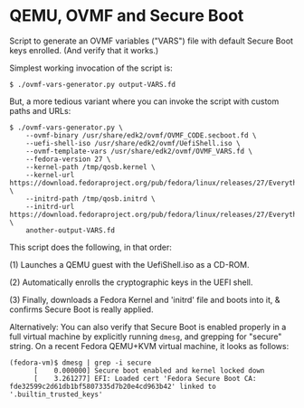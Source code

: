 # QEMU, OVMF and Secure Boot

Script to generate an OVMF variables ("VARS") file with default Secure
Boot keys enrolled.  (And verify that it works.)

Simplest working invocation of the script is:

    $ ./ovmf-vars-generator.py output-VARS.fd

But, a more tedious variant where you can invoke the script with custom
paths and URLs:

    $ ./ovmf-vars-generator.py \
        --ovmf-binary /usr/share/edk2/ovmf/OVMF_CODE.secboot.fd \
        --uefi-shell-iso /usr/share/edk2/ovmf/UefiShell.iso \
        --ovmf-template-vars /usr/share/edk2/ovmf/OVMF_VARS.fd \
        --fedora-version 27 \
        --kernel-path /tmp/qosb.kernel \
        --kernel-url https://download.fedoraproject.org/pub/fedora/linux/releases/27/Everything/x86_64/os/images/pxeboot/vmlinuz \
        --initrd-path /tmp/qosb.initrd \
        --initrd-url https://download.fedoraproject.org/pub/fedora/linux/releases/27/Everything/x86_64/os/images/pxeboot/initrd.img \
        another-output-VARS.fd


This script does the following, in that order:

(1) Launches a QEMU guest with the UefiShell.iso as a CD-ROM.

(2) Automatically enrolls the cryptographic keys in the UEFI shell.

(3) Finally, downloads a Fedora Kernel and 'initrd' file and boots into
    it, & confirms Secure Boot is really applied.


Alternatively: You can also verify that Secure Boot is enabled properly
in a full virtual machine by explicitly running `dmesg`, and grepping
for "secure" string.  On a recent Fedora QEMU+KVM virtual machine, it
looks as follows:

    (fedora-vm)$ dmesg | grep -i secure
          [    0.000000] Secure boot enabled and kernel locked down
          [    3.261277] EFI: Loaded cert 'Fedora Secure Boot CA: fde32599c2d61db1bf5807335d7b20e4cd963b42' linked to '.builtin_trusted_keys'
